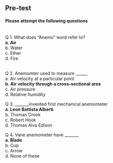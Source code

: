 ## <b> Pre-test</b>
#### Please attempt the following questions

<br>
Q 1. What does “Anemo” word refer to?<br>
<b>a. Air</b><br>
b. Water<br>
c. Ether<br>
d. Fire<br><br>

Q 2. Anemomter used to measure ______<br>
a. Air velocity at a particular point<br>
<b>b. Air velocity through a cross-sectional area</b><br>
c. Air pressure <br>
d. Relative humidity<br>

Q 3. _______invented first mechanical anemometer<br>
<b>a. Leon Battista Alberti</b><br>
b. Thomas Crook<br>
c. Robert Hook<br>
d. Thomas Alva Edison<br>

Q 4. Vane anemometer have _______<br>
<b>a. Blade</b><br>
b. Cup<br>
c. Arrow<br>
d. None of these<br>

